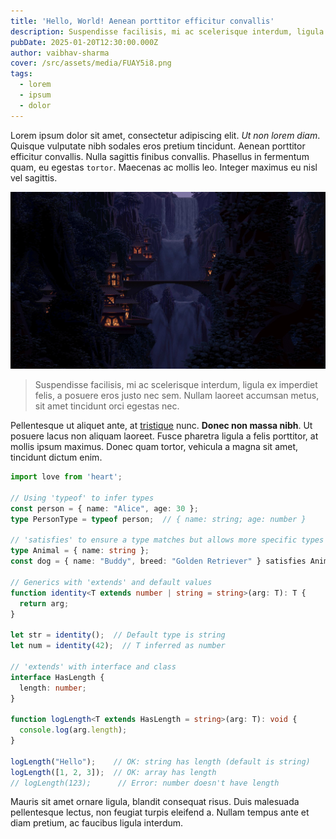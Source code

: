 ```yaml
---
title: 'Hello, World! Aenean porttitor efficitur convallis'
description: Suspendisse facilisis, mi ac scelerisque interdum, ligula ex imperdiet felis, a posuere eros justo nec sem.
pubDate: 2025-01-20T12:30:00.000Z
author: vaibhav-sharma
cover: /src/assets/media/FUAY5i8.png
tags:
  - lorem
  - ipsum
  - dolor
---
```


Lorem ipsum dolor sit amet, consectetur adipiscing elit. *Ut non lorem diam*. Quisque vulputate nibh sodales eros pretium tincidunt. Aenean porttitor efficitur convallis. Nulla sagittis finibus convallis. Phasellus in fermentum quam, eu egestas `tortor`. Maecenas ac mollis leo. Integer maximus eu nisl vel sagittis.

![Rivendell](src/assets/media/6y5DJ0E.jpeg)

> Suspendisse facilisis, mi ac scelerisque interdum, ligula ex imperdiet felis, a posuere eros justo nec sem. Nullam laoreet accumsan metus, sit amet tincidunt orci egestas nec.

Pellentesque ut aliquet ante, at [tristique](/tags) nunc. **Donec non massa nibh**. Ut posuere lacus non aliquam laoreet. Fusce pharetra ligula a felis porttitor, at mollis ipsum maximus. Donec quam tortor, vehicula a magna sit amet, tincidunt dictum enim.

```typescript
import love from 'heart';

// Using 'typeof' to infer types
const person = { name: "Alice", age: 30 };
type PersonType = typeof person;  // { name: string; age: number }

// 'satisfies' to ensure a type matches but allows more specific types
type Animal = { name: string };
const dog = { name: "Buddy", breed: "Golden Retriever" } satisfies Animal;

// Generics with 'extends' and default values
function identity<T extends number | string = string>(arg: T): T {
  return arg;
}

let str = identity();  // Default type is string
let num = identity(42);  // T inferred as number

// 'extends' with interface and class
interface HasLength {
  length: number;
}

function logLength<T extends HasLength = string>(arg: T): void {
  console.log(arg.length);
}

logLength("Hello");    // OK: string has length (default is string)
logLength([1, 2, 3]);  // OK: array has length
// logLength(123);      // Error: number doesn't have length
```

Mauris sit amet ornare ligula, blandit consequat risus. Duis malesuada pellentesque lectus, non feugiat turpis eleifend a. Nullam tempus ante et diam pretium, ac faucibus ligula interdum.